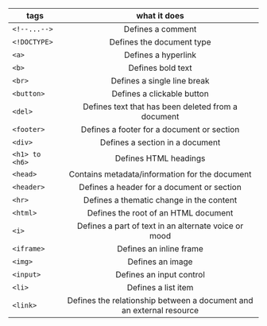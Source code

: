 | tags           |                             what it does                             |
| -------------- | :------------------------------------------------------------------: |
| `<!--...-->`   |                          Defines a comment                           |
| `<!DOCTYPE> `  |                      Defines the document type                       |
| `<a>`          |                         Defines a hyperlink                          |
| `<b>`          |                          Defines bold text                           |
| `<br>`         |                     Defines a single line break                      |
| `<button>`     |                      Defines a clickable button                      |
| `<del>`        |          Defines text that has been deleted from a document          |
| `<footer>`     |              Defines a footer for a document or section              |
| `<div>`        |                   Defines a section in a document                    |
| `<h1> to <h6>` |                        Defines HTML headings                         |
| `<head>`       |            Contains metadata/information for the document            |
| `<header>`     |              Defines a header for a document or section              |
| `<hr>`         |               Defines a thematic change in the content               |
| `<html>`       |                 Defines the root of an HTML document                 |
| `<i>`          |         Defines a part of text in an alternate voice or mood         |
| `<iframe>`     |                       Defines an inline frame                        |
| `<img>`        |                           Defines an image                           |
| `<input>`      |                       Defines an input control                       |
| `<li>`         |                         Defines a list item                          |
| `<link>`       | Defines the relationship between a document and an external resource |
